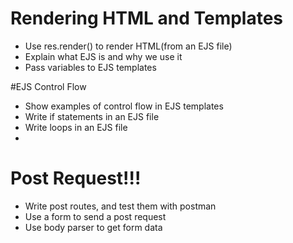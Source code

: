 # Rendering HTML and Templates

* Use res.render() to render HTML(from an EJS file)
* Explain what EJS is and why we use it
* Pass variables to EJS templates

#EJS Control Flow

* Show examples of control flow in EJS templates
* Write if statements in an EJS file
* Write loops in an EJS file
* 


# Post Request!!!

* Write post routes, and test them with postman
* Use a form to send a post request
* Use body parser to get form data